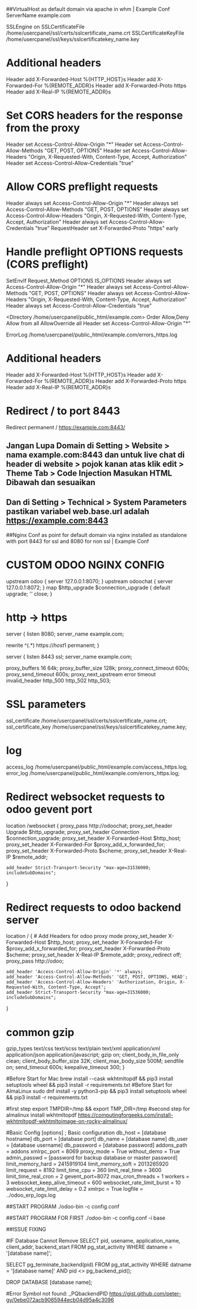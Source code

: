 ##VirtualHost as default domain via apache in whm | Example Conf
<VirtualHost example.com:443>
  ServerName example.com

  SSLEngine on
  SSLCertificateFile /home/usercpanel/ssl/certs/sslcertificate_name.crt
  SSLCertificateKeyFile /home/usercpanel/ssl/keys/sslcertificatekey_name.key

  # Additional headers
  Header add X-Forwarded-Host %{HTTP_HOST}s
  Header add X-Forwarded-For %{REMOTE_ADDR}s
  Header add X-Forwarded-Proto https
  Header add X-Real-IP %{REMOTE_ADDR}s
  # Set CORS headers for the response from the proxy
  Header set Access-Control-Allow-Origin "*"
  Header set Access-Control-Allow-Methods "GET, POST, OPTIONS"
  Header set Access-Control-Allow-Headers "Origin, X-Requested-With, Content-Type, Accept, Authorization"
  Header set Access-Control-Allow-Credentials "true"
  # Allow CORS preflight requests
  Header always set Access-Control-Allow-Origin "*"
  Header always set Access-Control-Allow-Methods "GET, POST, OPTIONS"
  Header always set Access-Control-Allow-Headers "Origin, X-Requested-With, Content-Type, Accept, Authorization"
  Header always set Access-Control-Allow-Credentials "true"
  RequestHeader set X-Forwarded-Proto "https" early
  # Handle preflight OPTIONS requests (CORS preflight)
  SetEnvIf Request_Method OPTIONS IS_OPTIONS
  Header always set Access-Control-Allow-Origin "*"
  Header always set Access-Control-Allow-Methods "GET, POST, OPTIONS"
  Header always set Access-Control-Allow-Headers "Origin, X-Requested-With, Content-Type, Accept, Authorization"
  Header always set Access-Control-Allow-Credentials "true"

  <Directory /home/usercpanel/public_html/example.com>
     Order Allow,Deny
     Allow from all
     AllowOverride all
     Header set Access-Control-Allow-Origin "*"
  </Directory>

  ErrorLog /home/usercpanel/public_html/example.com/errors_https.log

  # Additional headers
  Header add X-Forwarded-Host %{HTTP_HOST}s
  Header add X-Forwarded-For %{REMOTE_ADDR}s
  Header add X-Forwarded-Proto https
  Header add X-Real-IP %{REMOTE_ADDR}s
  
  # Redirect / to port 8443
  Redirect permanent / https://example.com:8443/
</VirtualHost>

## Jangan Lupa Domain di Setting > Website > nama example.com:8443 dan untuk live chat di header di website > pojok kanan atas klik edit > Theme Tab > Code Injection Masukan HTML Dibawah dan sesuaikan
<script type="text/javascript" src="https://example.com:8443/im_livechat/loader/[tergantung id channel]"></script>
<script type="text/javascript" src="https://example.com:8443/im_livechat/assets_embed.js"></script>
## Dan di Setting > Technical > System Parameters pastikan variabel web.base.url adalah https://example.com:8443

##Nginx Conf as point for default domain via nginx installed as standalone with port 8443 for ssl and 8080 for non ssl | Example Conf
# CUSTOM ODOO NGINX CONFIG

upstream odoo {
  server 127.0.0.1:8070;
}
upstream odoochat {
  server 127.0.0.1:8072;
}
map $http_upgrade $connection_upgrade {
  default upgrade;
  ''      close;
}

# http -> https
server {
  listen 8080;
  server_name example.com;
  
  rewrite ^(.*) https://$host$1 permanent;
}

server {
  listen 8443 ssl;
  server_name example.com;

  proxy_buffers 16 64k;
  proxy_buffer_size 128k;
  proxy_connect_timeout 600s;
  proxy_send_timeout 600s;
  proxy_next_upstream error timeout invalid_header http_500 http_502 http_503;

  # SSL parameters
  ssl_certificate /home/usercpanel/ssl/certs/sslcertificate_name.crt;
  ssl_certificate_key /home/usercpanel/ssl/keys/sslcertificatekey_name.key;

  # log
  access_log /home/usercpanel/public_html/example.com/access_https.log;
  error_log /home/usercpanel/public_html/example.com/errors_https.log;

  # Redirect websocket requests to odoo gevent port
  location /websocket {
    proxy_pass http://odoochat;
    proxy_set_header Upgrade $http_upgrade;
    proxy_set_header Connection $connection_upgrade;
    proxy_set_header X-Forwarded-Host $http_host;
    proxy_set_header X-Forwarded-For $proxy_add_x_forwarded_for;
    proxy_set_header X-Forwarded-Proto $scheme;
    proxy_set_header X-Real-IP $remote_addr;

    add_header Strict-Transport-Security "max-age=31536000; includeSubDomains";
  }

  # Redirect requests to odoo backend server
  location / {
    # Add Headers for odoo proxy mode
    proxy_set_header X-Forwarded-Host $http_host;
    proxy_set_header X-Forwarded-For $proxy_add_x_forwarded_for;
    proxy_set_header X-Forwarded-Proto $scheme;
    proxy_set_header X-Real-IP $remote_addr;
    proxy_redirect off;
    proxy_pass http://odoo;

    add_header 'Access-Control-Allow-Origin' '*' always;
    add_header 'Access-Control-Allow-Methods' 'GET, POST, OPTIONS, HEAD';
    add_header 'Access-Control-Allow-Headers' 'Authorization, Origin, X-Requested-With, Content-Type, Accept';
    add_header Strict-Transport-Security "max-age=31536000; includeSubDomains";
  }

  # common gzip
  gzip_types text/css text/scss text/plain text/xml application/xml application/json application/javascript;
  gzip on;
  client_body_in_file_only clean;
  client_body_buffer_size 32K;
  client_max_body_size 500M;
  sendfile on;
  send_timeout 600s;
  keepalive_timeout 300;
}

#Before Start for Mac
brew install --cask wkhtmltopdf && pip3 install setuptools wheel && pip3 install -r requirements.txt
#Before Start for AlmaLinux
sudo dnf install -y python3-pip  && pip3 install setuptools wheel && pip3 install -r requirements.txt

#first step
export TMPDIR=/tmp && export TMP_DIR=/tmp
#second step for almalinux install wkhtmltopdf
https://computingforgeeks.com/install-wkhtmltopdf-wkhtmltoimage-on-rocky-almalinux/

#Basic Config
[options]
; Basic configuration
db_host = [database hostname]
db_port = [database port]
db_name = [database name] 
db_user = [database username]
db_password = [database password]
addons_path = addons
xmlrpc_port = 8069
proxy_mode = True
without_demo = True
admin_passwd = [password for backup database or master password]
limit_memory_hard = 2415919104
limit_memory_soft = 2013265920
limit_request = 8192
limit_time_cpu = 360
limit_real_time = 3600
limit_time_real_cron = 2
gevent_port=8072
max_cron_threads = 1
workers = 3
websocket_keep_alive_timeout = 600
websocket_rate_limit_burst = 10
websocket_rate_limit_delay = 0.2
xmlrpc = True
logfile = ../odoo_erp_logs.log

##START PROGRAM
./odoo-bin -c config.conf

##START PROGRAM FOR FIRST 
./odoo-bin -c config.conf -i base

##ISSUE FIXING

#IF Database Cannot Remove
SELECT pid, usename, application_name, client_addr, backend_start
FROM pg_stat_activity
WHERE datname = '[database name]';

SELECT pg_terminate_backend(pid)
FROM pg_stat_activity
WHERE datname = '[database name]'
  AND pid <> pg_backend_pid();
 
DROP DATABASE [database name];

#Error Symbol not found: _PQbackendPID
https://gist.github.com/peter-gy/0ebe072acb9065944ecb04d95a4c3096
